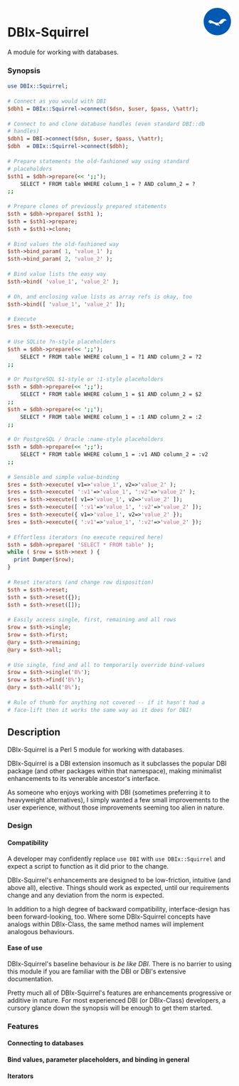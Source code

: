 <img src="./ekorn.png?raw=true" width="64" height="64" align="right">

# DBIx-Squirrel

A module for working with databases.

### Synopsis

``` perl
use DBIx::Squirrel;

# Connect as you would with DBI
$dbh1 = DBIx::Squirrel->connect($dsn, $user, $pass, \%attr);

# Connect to and clone database handles (even standard DBI::db
# handles)
$dbh1 = DBI->connect($dsn, $user, $pass, \%attr);
$dbh  = DBIx::Squirrel->connect($dbh);

# Prepare statements the old-fashioned way using standard
# placeholders
$sth1 = $dbh->prepare(<< ';;');
    SELECT * FROM table WHERE column_1 = ? AND column_2 = ?
;;

# Prepare clones of previously prepared statements
$sth = $dbh->prepare( $sth1 );
$sth = $sth1->prepare;
$sth = $sth1->clone;

# Bind values the old-fashioned way
$sth->bind_param( 1, 'value_1' );
$sth->bind_param( 2, 'value_2' );

# Bind value lists the easy way
$sth->bind( 'value_1', 'value_2' );

# Oh, and enclosing value lists as array refs is okay, too 
$sth->bind([ 'value_1', 'value_2' ]);

# Execute
$res = $sth->execute;

# Use SQLite ?n-style placeholders
$sth = $dbh->prepare(<< ';;');
    SELECT * FROM table WHERE column_1 = ?1 AND column_2 = ?2
;;

# Or PostgreSQL $1-style or :1-style placeholders 
$sth = $dbh->prepare(<< ';;');
    SELECT * FROM table WHERE column_1 = $1 AND column_2 = $2
;;
$sth = $dbh->prepare(<< ';;');
    SELECT * FROM table WHERE column_1 = :1 AND column_2 = :2
;;

# Or PostgreSQL / Oracle :name-style placeholders
$sth = $dbh->prepare(<< ';;');
    SELECT * FROM table WHERE column_1 = :v1 AND column_2 = :v2
;;

# Sensible and simple value-binding
$res = $sth->execute( v1=>'value_1', v2=>'value_2' );
$res = $sth->execute( ':v1'=>'value_1', ':v2'=>'value_2' );
$res = $sth->execute([ v1=>'value_1', v2=>'value_2' ]);
$res = $sth->execute([ ':v1'=>'value_1', ':v2'=>'value_2' ]);
$res = $sth->execute({ v1=>'value_1', v2=>'value_2' });
$res = $sth->execute({ ':v1'=>'value_1', ':v2'=>'value_2' });

# Effortless iterators (no execute required here)
$sth = $dbh->prepare( 'SELECT * FROM table' );
while ( $row = $sth->next ) {
  print Dumper($row);
}

# Reset iterators (and change row disposition)
$sth = $sth->reset;
$sth = $sth->reset({});
$sth = $sth->reset([]);

# Easily access single, first, remaining and all rows
$row = $sth->single;
$row = $sth->first;
@ary = $sth->remaining;
@ary = $sth->all;

# Use single, find and all to temporarily override bind-values
$row = $sth->single('B%');
$row = $sth->find('B%');
@ary = $sth->all('B%');

# Rule of thumb for anything not covered -- if it hasn't had a
# face-lift then it works the same way as it does for DBI!
```

## Description
DBIx-Squirrel is a Perl 5 module for working with databases.

DBIx-Squirrel is a DBI extension insomuch as it subclasses the popular DBI package (and other packages within that namespace), making minimalist enhancements to its venerable ancestor's interface.

As someone who enjoys working with DBI (sometimes preferring it to heavyweight alternatives), I simply wanted a few small improvements to the user experience, without those improvements seeming too alien in nature.

### Design

#### Compatibility
A developer may confidently replace `use DBI` with `use DBIx::Squirrel` and expect a script to function as it did prior to the change. 

DBIx-Squirrel's enhancements are designed to be low-friction, intuitive (and above all), elective. Things should work as expected, until our requirements change and any deviation from the norm is expected.

In addition to a high degree of backward compatibility, interface-design has been forward-looking, too. Where some DBIx-Squirrel concepts have analogs within DBIx-Class, the same method names will implement analogous behaviours.

#### Ease of use
DBIx-Squirrel's baseline behaviour is _be like DBI_. There is no barrier to using this module if you are familiar with the DBI or DBI's extensive documentation.

Pretty much all of DBIx-Squirrel's features are enhancements progressive or additive in nature. For most experienced DBI (or DBIx-Class) developers, a cursory glance down the synopsis will be enough to get them started.

### Features

#### Connecting to databases

#### Bind values, parameter placeholders, and binding in general

#### Iterators

